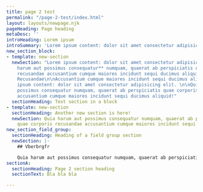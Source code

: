 ```yaml
---
title: page 2 test
permalink: "/page-2-test/index.html"
layout: layouts/newpage.njk
pageHeading: Page heading
metaDesc: ''
introHeading: Lorem ipsum
introSummary: 'Lorem ipsum content: dolor sit amet consectetur adipisicing elit.'
new_section_block:
- template: new-section
  newSection: "Lorem ipsum content: dolor sit amet consectetur adipisicing elit. **Quia
    harum aut possimus consequatur** numquam, quaerat ab perspiciatis quae corporis
    recusandae accusantium cumque maiores incidunt sequi ducimus aliquid!\n\n### Corporis
    Recusandae\n\nAccusantium cumque maiores incidunt sequi ducimus aliquid! Lorem
    ipsum content: dolor sit amet consectetur adipisicing elit. \n\nQuia harum aut
    possimus consequatur numquam, quaerat ab perspiciatis quae corporis recusandae
    accusantium cumque maiores incidunt sequi ducimus aliquid!"
  sectionHeading: Text section in a block
- template: new-section
  sectionHeading: Another new section is here!
  newSection: Quia harum aut possimus consequatur numquam, quaerat ab perspiciatis
    quae corporis recusandae accusantium cumque maiores incidunt sequi ducimus aliquid!
new_section_field_group:
  sectionHeading: Heading of a field group section
  newSection: |-
    ## Vberbrgfr

    Quia harum aut possimus consequatur numquam, quaerat ab perspiciatis quae corporis recusandae accusantium cumque **maiores incidunt** sequi ducimus aliquid!
sectionA:
  sectionHeading: Page 2 section heading
  sectionText: Bla bla bla

---
```

